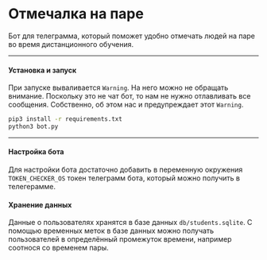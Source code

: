 # Отмечалка на паре

Бот для телеграмма, который поможет удобно отмечать людей на паре во время дистанционного обучения.

------

#### Установка и запуск
При запуске вываливается `Warning`. На него можно не обращать внимание. Поскольку это не чат бот, то нам не нужно отлавливать все сообщения. Собственно, об этом нас и предупреждает этот `Warning`.

```bash
pip3 install -r requirements.txt
python3 bot.py
```

------

#### Настройка бота 

Для настройки бота достаточно добавить в переменную окружения `TOKEN_CHECKER_OS` токен телеграмм бота, который можно получить в телегерамме.

#### Хранение данных

Данные о пользователях хранятся в базе данных `db/students.sqlite`. С помощью временных меток в базе данных можно получать пользователей в определённый промежуток времени, например соотнося со временем пары.